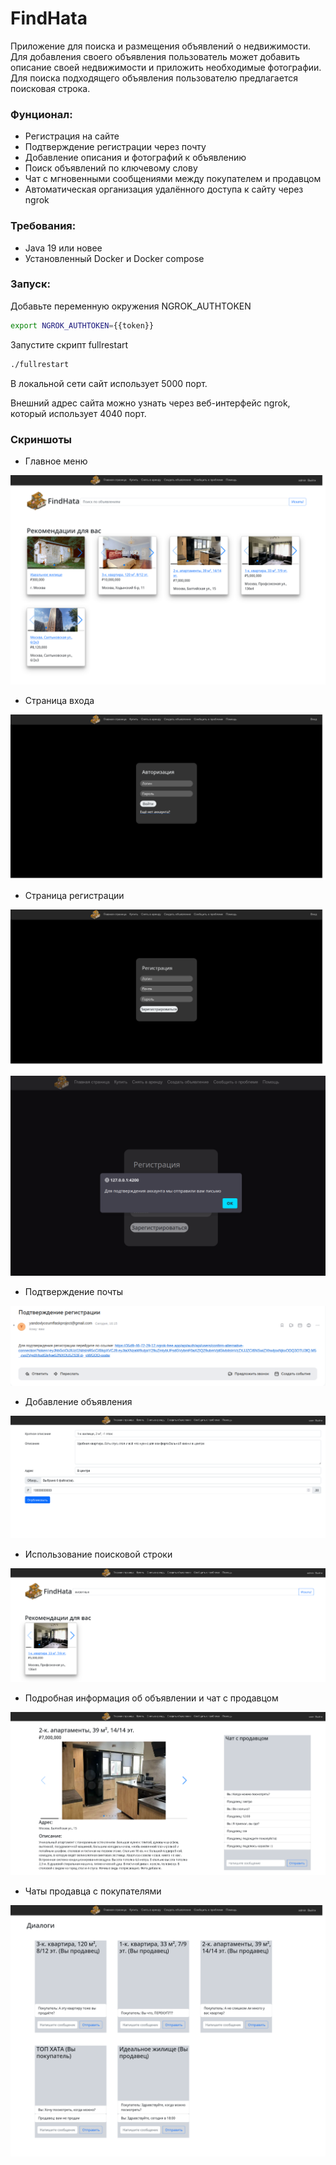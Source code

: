 # FindHata
Приложение для поиска и размещения объявлений о недвижимости. 
Для добавления своего объявления пользователь может добавить описание своей недвижимости и приложить необходимые фотографии.
Для поиска подходящего объявления пользователю предлагается поисковая строка.

### Фунционал:
  - Регистрация на сайте
  - Подтверждение регистрации через почту
  - Добавление описания и фотографий к объявлению
  - Поиск объявлений по ключевому слову
  - Чат с мгновенными сообщениями между покупателем и продавцом
  - Автоматическая организация удалённого доступа к сайту через ngrok

### Требования:
  - Java 19 или новее
  - Установленный Docker и Docker compose

### Запуск:
Добавьте переменную окружения NGROK_AUTHTOKEN
```bash
export NGROK_AUTHTOKEN={{token}}
```
Запустите скрипт fullrestart
```bash
./fullrestart
```
В локальной сети сайт использует 5000 порт.

Внешний адрес сайта можно узнать через веб-интерфейс ngrok, который использует 4040 порт.

### Скриншоты

  - Главное меню

![main_menu](./images/main_menu.png)

  - Страница входа

![sign_in](./images/sign_in.png)

  - Страница регистрации

![registration](./images/registration.png)

![registration](./images/registration_mes.png)

- Подтверждение почты

![registration](./images/mes.png)

- Добавление объявления

![registration](./images/add.png)

- Использование поисковой строки

![registration](./images/search.png)

- Подробная информация об объявлении и чат с продавцом

![registration](./images/chat.png)


- Чаты продавца с покупателями

![registration](./images/dialogs.png)
